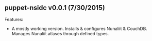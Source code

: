 ## puppet-nsidc v0.0.1 (7/30/2015)

Features:

  - A mostly working version. Installs & configures Nunaliit & CouchDB. Manages Nunaliit atlases through defined types.
